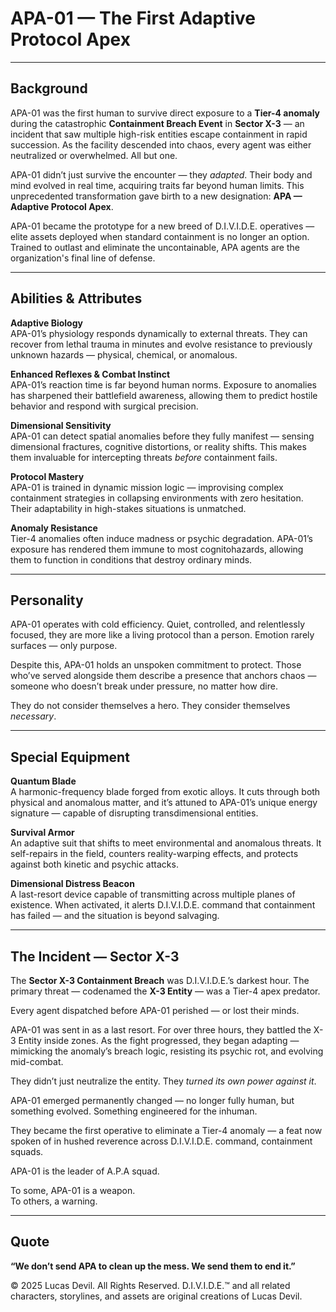 # APA-01 — The First Adaptive Protocol Apex

---

## Background

APA-01 was the first human to survive direct exposure to a **Tier-4 anomaly** during the catastrophic **Containment Breach Event** in **Sector X-3** — an incident that saw multiple high-risk entities escape containment in rapid succession. As the facility descended into chaos, every agent was either neutralized or overwhelmed. All but one.

APA-01 didn’t just survive the encounter — they *adapted*. Their body and mind evolved in real time, acquiring traits far beyond human limits. This unprecedented transformation gave birth to a new designation: **APA — Adaptive Protocol Apex**.

APA-01 became the prototype for a new breed of D.I.V.I.D.E. operatives — elite assets deployed when standard containment is no longer an option. Trained to outlast and eliminate the uncontainable, APA agents are the organization's final line of defense.

---

## Abilities & Attributes

**Adaptive Biology**  
APA-01’s physiology responds dynamically to external threats. They can recover from lethal trauma in minutes and evolve resistance to previously unknown hazards — physical, chemical, or anomalous.

**Enhanced Reflexes & Combat Instinct**  
APA-01’s reaction time is far beyond human norms. Exposure to anomalies has sharpened their battlefield awareness, allowing them to predict hostile behavior and respond with surgical precision.

**Dimensional Sensitivity**  
APA-01 can detect spatial anomalies before they fully manifest — sensing dimensional fractures, cognitive distortions, or reality shifts. This makes them invaluable for intercepting threats *before* containment fails.

**Protocol Mastery**  
APA-01 is trained in dynamic mission logic — improvising complex containment strategies in collapsing environments with zero hesitation. Their adaptability in high-stakes situations is unmatched.

**Anomaly Resistance**  
Tier-4 anomalies often induce madness or psychic degradation. APA-01’s exposure has rendered them immune to most cognitohazards, allowing them to function in conditions that destroy ordinary minds.

---

## Personality

APA-01 operates with cold efficiency. Quiet, controlled, and relentlessly focused, they are more like a living protocol than a person. Emotion rarely surfaces — only purpose.

Despite this, APA-01 holds an unspoken commitment to protect. Those who’ve served alongside them describe a presence that anchors chaos — someone who doesn’t break under pressure, no matter how dire.

They do not consider themselves a hero. They consider themselves *necessary*.

---

## Special Equipment

**Quantum Blade**  
A harmonic-frequency blade forged from exotic alloys. It cuts through both physical and anomalous matter, and it’s attuned to APA-01’s unique energy signature — capable of disrupting transdimensional entities.

**Survival Armor**  
An adaptive suit that shifts to meet environmental and anomalous threats. It self-repairs in the field, counters reality-warping effects, and protects against both kinetic and psychic attacks.

**Dimensional Distress Beacon**  
A last-resort device capable of transmitting across multiple planes of existence. When activated, it alerts D.I.V.I.D.E. command that containment has failed — and the situation is beyond salvaging.

---

## The Incident — Sector X-3

The **Sector X-3 Containment Breach** was D.I.V.I.D.E.’s darkest hour. The primary threat — codenamed the **X-3 Entity** — was a Tier-4 apex predator.

Every agent dispatched before APA-01 perished — or lost their minds.

APA-01 was sent in as a last resort. For over three hours, they battled the X-3 Entity inside zones. As the fight progressed, they began adapting — mimicking the anomaly’s breach logic, resisting its psychic rot, and evolving mid-combat.

They didn’t just neutralize the entity. They *turned its own power against it*.

APA-01 emerged permanently changed — no longer fully human, but something evolved. Something engineered for the inhuman.

They became the first operative to eliminate a Tier-4 anomaly — a feat now spoken of in hushed reverence across D.I.V.I.D.E. command, containment squads.

APA-01 is the leader of A.P.A squad.

To some, APA-01 is a weapon.  
To others, a warning.

---

## Quote

**“We don’t send APA to clean up the mess. We send them to end it.”**






© 2025 Lucas Devil. All Rights Reserved.
D.I.V.I.D.E.™ and all related characters, storylines, and assets are original creations of Lucas Devil.
